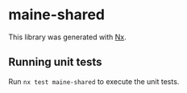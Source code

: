 # maine-shared

This library was generated with [Nx](https://nx.dev).

## Running unit tests

Run `nx test maine-shared` to execute the unit tests.
